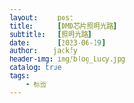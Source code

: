 ```yaml
---
layout:     post
title:      [DMD芯片照明光路]
subtitle:   [照明光路]
date:       [2023-06-19]
author:    jackfy
header-img: img/blog_Lucy.jpg
catalog: true
tags:
    - 标签
---
```


